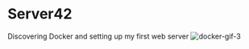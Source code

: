 # Server42
Discovering Docker and setting up my first web server
![docker-gif-3](https://user-images.githubusercontent.com/59845902/80297303-46a03e00-8758-11ea-93c6-805c0d36066b.gif)
